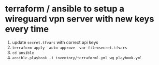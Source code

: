 # terraform / ansible to setup a wireguard vpn server with new keys every time

1. update `secret.tfvars` with correct api keys
2. `terraform apply -auto-approve -var-file=secret.tfvars`
3. `cd ansible`
4. `ansible-playbook -i inventory/terraform1.yml wg_playbook.yml`

